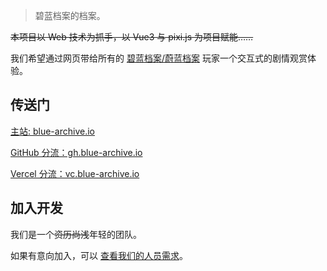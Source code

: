 > 碧蓝档案的档案。

~~本项目以 Web 技术为抓手，以 Vue3 与 pixi.js 为项目赋能……~~

我们希望通过网页带给所有的 [碧蓝档案/蔚蓝档案](https://bluearchive.jp) 玩家一个交互式的剧情观赏体验。

## 传送门

[主站: blue-archive.io](https://blue-archive.io)

[GitHub 分流：gh.blue-archive.io](https://ba-archive.github.io/)

[Vercel 分流：vc.blue-archive.io](https://vc.blue-archive.io/)
## 加入开发

我们是一个~~资历尚浅~~年轻的团队。

如果有意向加入，可以 [查看我们的人员需求](https://github.com/ba-archive/blue-archive-story-viewer/discussions/97)。

